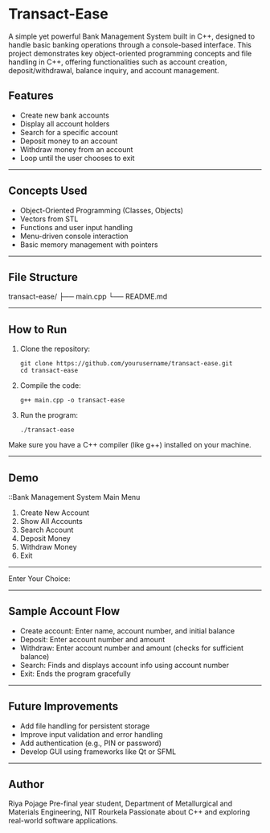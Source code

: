 # Transact-Ease
A simple yet powerful Bank Management System built in C++, designed to handle basic banking operations through a console-based interface. This project demonstrates key object-oriented programming concepts and file handling in C++, offering functionalities such as account creation, deposit/withdrawal, balance inquiry, and account management.

## Features

* Create new bank accounts
* Display all account holders
* Search for a specific account
* Deposit money to an account
* Withdraw money from an account
* Loop until the user chooses to exit

---

## Concepts Used

* Object-Oriented Programming (Classes, Objects)
* Vectors from STL
* Functions and user input handling
* Menu-driven console interaction
* Basic memory management with pointers

---

## File Structure

transact-ease/
├── main.cpp
└── README.md

---

## How to Run

1. Clone the repository:

   ```
   git clone https://github.com/yourusername/transact-ease.git
   cd transact-ease
   ```

2. Compile the code:

   ```
   g++ main.cpp -o transact-ease
   ```

3. Run the program:

   ```
   ./transact-ease
   ```

Make sure you have a C++ compiler (like g++) installed on your machine.

---

## Demo

\::Bank Management System
Main Menu

1. Create New Account
2. Show All Accounts
3. Search Account
4. Deposit Money
5. Withdraw Money
6. Exit

---

Enter Your Choice:

---

## Sample Account Flow

* Create account: Enter name, account number, and initial balance
* Deposit: Enter account number and amount
* Withdraw: Enter account number and amount (checks for sufficient balance)
* Search: Finds and displays account info using account number
* Exit: Ends the program gracefully

---

## Future Improvements

* Add file handling for persistent storage
* Improve input validation and error handling
* Add authentication (e.g., PIN or password)
* Develop GUI using frameworks like Qt or SFML

---

## Author

Riya Pojage
Pre-final year student, Department of Metallurgical and Materials Engineering, NIT Rourkela
Passionate about C++ and exploring real-world software applications.


